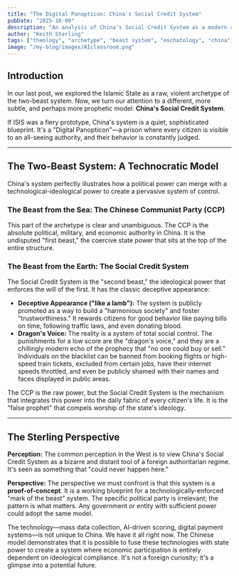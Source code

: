 ```yaml
---
title: "The Digital Panopticon: China's Social Credit System"
pubDate: "2025-10-09"
description: "An analysis of China's Social Credit System as a modern archetype of the two-beast system, a 'Digital Panopticon' that fuses state power with technological control."
author: "Keith Sterling"
tags: ["theology", "archetype", "beast system", "eschatology", "china", "surveillance"]
image: "/my-blog/images/AIclassroom.png"
---
```


## Introduction

In our last post, we explored the Islamic State as a raw, violent archetype of the two-beast system. Now, we turn our attention to a different, more subtle, and perhaps more prophetic model: **China's Social Credit System**.

If ISIS was a fiery prototype, China's system is a quiet, sophisticated blueprint. It's a "Digital Panopticon"—a prison where every citizen is visible to an all-seeing authority, and their behavior is constantly judged.

---

## The Two-Beast System: A Technocratic Model

China's system perfectly illustrates how a political power can merge with a technological-ideological power to create a pervasive system of control.

### The Beast from the Sea: The Chinese Communist Party (CCP)

This part of the archetype is clear and unambiguous. The CCP is the absolute political, military, and economic authority in China. It is the undisputed "first beast," the coercive state power that sits at the top of the entire structure.

### The Beast from the Earth: The Social Credit System

The Social Credit System is the "second beast," the ideological power that enforces the will of the first. It has the classic deceptive appearance:

*   **Deceptive Appearance ("like a lamb"):** The system is publicly promoted as a way to build a "harmonious society" and foster "trustworthiness." It rewards citizens for good behavior like paying bills on time, following traffic laws, and even donating blood.
*   **Dragon's Voice:** The reality is a system of total social control. The punishments for a low score are the "dragon's voice," and they are a chillingly modern echo of the prophecy that "no one could buy or sell." Individuals on the blacklist can be banned from booking flights or high-speed train tickets, excluded from certain jobs, have their internet speeds throttled, and even be publicly shamed with their names and faces displayed in public areas.

The CCP is the raw power, but the Social Credit System is the mechanism that integrates this power into the daily fabric of every citizen's life. It is the "false prophet" that compels worship of the state's ideology.

---

## The Sterling Perspective

**Perception:** The common perception in the West is to view China's Social Credit System as a bizarre and distant tool of a foreign authoritarian regime. It's seen as something that "could never happen here."

**Perspective:** The perspective we must confront is that this system is a **proof-of-concept**. It is a working blueprint for a technologically-enforced "mark of the beast" system. The specific political party is irrelevant; the pattern is what matters. Any government or entity with sufficient power could adopt the same model.

The technology—mass data collection, AI-driven scoring, digital payment systems—is not unique to China. We have it all right now. The Chinese model demonstrates that it is possible to fuse these technologies with state power to create a system where economic participation is entirely dependent on ideological compliance. It's not a foreign curiosity; it's a glimpse into a potential future.
